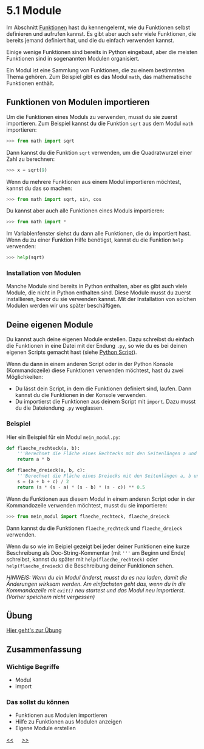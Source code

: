 # 5.1 Module

Im Abschnitt [Funktionen](05.0_Funktionen) hast du kennengelernt, 
wie du Funktionen selbst definieren und aufrufen kannst. 
Es gibt aber auch sehr viele Funktionen, die bereits jemand definiert hat,
und die du einfach verwenden kannst.

Einige wenige Funktionen sind bereits in Python eingebaut, 
aber die meisten Funktionen sind in sogenannten Modulen organisiert.

Ein Modul ist eine Sammlung von Funktionen, die zu einem bestimmten Thema gehören.
Zum Beispiel gibt es das Modul `math`, das mathematische Funktionen enthält.

## Funktionen von Modulen importieren

Um die Funktionen eines Moduls zu verwenden, musst du sie zuerst importieren.
Zum Beispiel kannst du die Funktion `sqrt` aus dem Modul `math` importieren:

```python
>>> from math import sqrt
```

Dann kannst du die Funktion `sqrt` verwenden, um die Quadratwurzel einer Zahl zu berechnen:

```python
>>> x = sqrt(9)
```

Wenn du mehrere Funktionen aus einem Modul importieren möchtest, kannst du das so machen:

```python
>>> from math import sqrt, sin, cos
```

Du kannst aber auch alle Funktionen eines Moduls importieren:

```python
>>> from math import *
```

Im Variablenfenster siehst du dann alle Funktionen, die du importiert hast.
Wenn du zu einer Funktion Hilfe benötigst, kannst du die Funktion `help` verwenden:

```python
>>> help(sqrt)
```

### Installation von Modulen

Manche Module sind bereits in Python enthalten,
aber es gibt auch viele Module, die nicht in Python enthalten sind.
Diese Module musst du zuerst installieren, bevor du sie verwenden kannst.
Mit der Installation von solchen Modulen werden wir uns später beschäftigen.


## Deine eigenen Module

Du kannst auch deine eigenen Module erstellen.
Dazu schreibst du einfach die Funktionen in eine Datei mit der Endung `.py`,
so wie du es bei deinen eigenen Scripts gemacht hast (siehe [Python Script](04.0_Script.md)).

Wenn du dann in einem anderen Script oder in der Python Konsole (Kommandozeile) 
diese Funktionen verwenden möchtest,
hast du zwei Möglichkeiten:
- Du lässt dein Script, in dem die Funktionen definiert sind, laufen.
Dann kannst du die Funktionen in der Konsole verwenden.
- Du importierst die Funktionen aus deinem Script mit `import`.
Dazu musst du die Dateiendung `.py` weglassen.
 

### Beispiel

Hier ein Beispiel für ein Modul `mein_modul.py`:

```python
def flaeche_rechteck(a, b):
    '''Berechnet die Fläche eines Rechtecks mit den Seitenlängen a und b'''
    return a * b

def flaeche_dreieck(a, b, c):
    '''Berechnet die Fläche eines Dreiecks mit den Seitenlängen a, b und c'''
    s = (a + b + c) / 2
    return (s * (s - a) * (s - b) * (s - c)) ** 0.5
```

Wenn du Funktionen aus diesem Modul in einem anderen Script 
oder in der Kommandozeile verwenden möchtest,
musst du sie importieren:

```python
>>> from mein_modul import flaeche_rechteck, flaeche_dreieck
```

Dann kannst du die Funktionen `flaeche_rechteck` und `flaeche_dreieck` verwenden.

Wenn du so wie im Beipiel gezeigt bei jeder deiner Funktionen 
eine kurze Beschreibung als Doc-String-Kommentar 
(mit `'''` am Beginn und Ende) schreibst,
kannst du später mit `help(flaeche_rechteck)` oder `help(flaeche_dreieck)`
die Beschreibung deiner Funktionen sehen.

*HINWEIS: Wenn du ein Modul änderst, musst du es neu laden,
damit die Änderungen wirksam werden. Am einfachsten geht das, wenn du
in die Kommandozeile mit `exit()` neu startest und das Modul neu importierst.
(Vorher speichern nicht vergessen)*

## Übung
[Hier geht's zur Übung](../uebungen/UE_5.1_Module.md)

## Zusammenfassung
### Wichtige Begriffe
- Modul
- import

### Das sollst du können
- Funktionen aus Modulen importieren
- Hilfe zu Funktionen aus Modulen anzeigen
- Eigene Module erstellen


[<<](05.0_Funktionen.md) &emsp; [>>](06.0_turtle.md)
